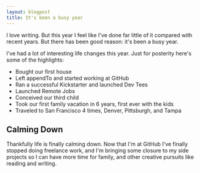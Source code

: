 ```yaml
---
layout: blogpost
title: It's been a busy year
---
```


I love writing. But this year I feel like I've done far little of it compared with recent years. But there has been good reason: it's been a busy year.

I've had a lot of interesting life changes this year. Just for posterity here's some of the highlights:

- Bought our first house
- Left appendTo and started working at GitHub
- Ran a successful Kickstarter and launched Dev Tees
- Launched Remote Jobs
- Conceived our third child
- Took our first family vacation in 6 years, first ever with the kids
- Traveled to San Francisco 4 times, Denver, Pittsburgh, and Tampa

## Calming Down

Thankfully life is finally calming down. Now that I'm at GitHub I've finally stopped doing freelance work, and I'm bringing some closure to my side projects so I can have more time for family, and other creative pursuits like reading and writing.